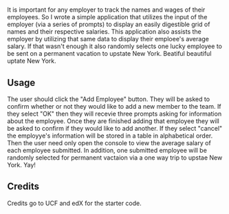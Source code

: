 # <Joint Employee Payroll Tracker and Random Vacation Distributor>

It is important for any employer to track the names and wages of their employees. So I wrote a simple application that utilizes the input of the employer (via a series of prompts) to display an easily digestible grid of names and their respective salaries. This application also assists the employer by utilizing that same data to display their emploee's average salary. If that wasn't enough it also randomly selects one lucky employee to be sent on a permanent vacation to upstate New York. Beatiful beautiful uptate New York. 

## Usage

The user should click the "Add Employee" button. They will be asked to confirm whether or not they would like to add a new member to the team. If they select "OK" then they will recevie three prompts asking for information about the employee. Once they are finished adding that employee they will be asked to confirm if they would like to add another. If they select "cancel" the employye's information will be stored in a table in alphabetical order. Then the user need only open the console to view the average salary of each employee submitted. In addition, one submitted employee will be randomly selected for permanent vactaion via a one way trip to upstae New York. Yay!

## Credits

Credits go to UCF and edX for the starter code. 